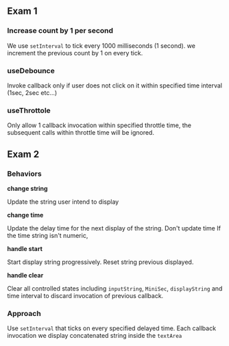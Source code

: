 ## Exam 1

### Increase count by 1 per second
We use `setInterval` to tick every 1000 milliseconds (1 second). we increment the previous count by 1 on every tick.

### useDebounce

Invoke callback only if user does not click on it within specified time interval (1sec, 2sec etc...)


### useThrottole

Only allow 1 callback invocation within specified throttle time, the subsequent calls within throttle time will be ignored.
## Exam 2

### Behaviors

**change string**

Update the string user intend to display

**change time**

Update the delay time for the next display of the string. Don't update time If the time string isn't numeric,

**handle start**

Start display string progressively. Reset string previous displayed.

**handle clear**

Clear all controlled states including `inputString`, `MiniSec`, `displayString` and time interval to discard invocation of previous
callback.

### Approach

Use `setInterval` that ticks on every specified delayed time. Each callback invocation we display concatenated string inside the `textArea`



